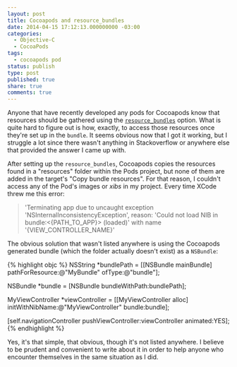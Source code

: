 ```yaml
---
layout: post
title: Cocoapods and resource_bundles
date: 2014-04-15 17:12:13.000000000 -03:00
categories:
  - Objective-C
  - CocoaPods
tags:
  - cocoapods pod
status: publish
type: post
published: true
share: true
comments: true
---
```


Anyone that have recently developed any pods for Cocoapods know that resources
should be gathered using the [`resource_bundles`](http://guides.cocoapods.org/syntax/podspec.html#resource_bundles)
option. What is quite hard to figure out is how, exactly, to access those
resources once they're set up in the `bundle`. It seems obvious now that I got
it working, but I struggle a lot since there wasn't anything in Stackoverflow or
anywhere else that provided the answer I came up with.

After setting up the `resource_bundles`, Cocoapods copies the resources found in
a "resources" folder within the Pods project, but none of them are added in the
target's "Copy bundle resources". For that reason, I couldn't access any of the
Pod's images or *xibs* in my project. Every time XCode threw me this error:

> 'Terminating app due to uncaught exception 'NSInternalInconsistencyException',
> reason: 'Could not load NIB in bundle:<{PATH_TO_APP}> (loaded)' with name
> '{VIEW_CONTROLLER_NAME}'

The obvious solution that wasn't listed anywhere is using the Cocoapods
generated bundle (which the folder actually doesn't exist) as a `NSBundle`:

{% highlight objc %}
NSString *bundlePath = [[NSBundle mainBundle] pathForResource:@"MyBundle" ofType:@"bundle"];

NSBundle *bundle = [NSBundle bundleWithPath:bundlePath];

MyViewController *viewController = [[MyViewController alloc] initWithNibName:@"MyViewController" bundle:bundle];

[self.navigationController pushViewController:viewController animated:YES];
{% endhighlight %}

Yes, it's that simple, that obvious, though it's not listed anywhere. I believe
to be prudent and convenient to write about it in order to help anyone who
encounter themselves in the same situation as I did.
